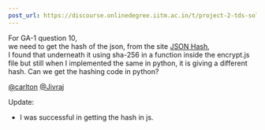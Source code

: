 ```yaml
---
post_url: https://discourse.onlinedegree.iitm.ac.in/t/project-2-tds-solver-discussion-thread/169029/88
---
```

For GA-1 question 10,  
we need to get the hash of the json, from the site [JSON Hash](https://tools-in-data-science.pages.dev/jsonhash),  
I found that underneath it using sha-256 in a function inside the encrypt.js file but still when I implemented the same in python, it is giving a different hash. Can we get the hashing code in python?

[@carlton](/u/carlton) [@Jivraj](/u/jivraj)

Update:

* I was successful in getting the hash in js.